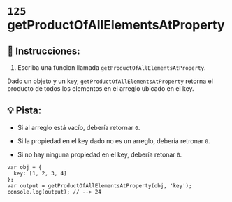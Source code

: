 # `125` getProductOfAllElementsAtProperty

## 📝 Instrucciones:

1. Escriba una funcion llamada `getProductOfAllElementsAtProperty`.

Dado un objeto y un key, `getProductOfAllElementsAtProperty` retorna el producto de todos los elementos en el arreglo ubicado en el key.

## :bulb: Pista:

* Si al arreglo está vacío, debería retornar `0`.

* Si la propiedad en el key dado no es un arreglo, debería retronar `0`.

* Si no hay ninguna propiedad en el key, debería retonar `0`.

```Js
var obj = {
  key: [1, 2, 3, 4]
};
var output = getProductOfAllElementsAtProperty(obj, 'key');
console.log(output); // --> 24
```